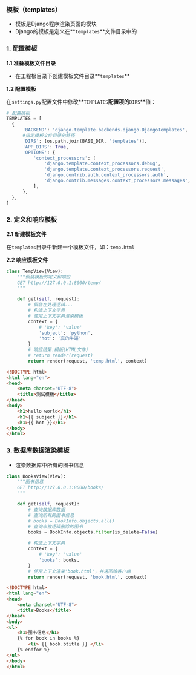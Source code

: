 ### 模板（templates）

- 模板是Django程序渲染页面的模块
- Django的模板是定义在**`templates`**文件目录中的

### 1. 配置模板

**1.1 准备模板文件目录**

- 在工程根目录下创建模板文件目录**`templates`**

**1.2 配置模板**

在`settings.py`配置文件中修改**`TEMPLATES`**配置项的**`DIRS`**值：

```python
# 配置模板
TEMPLATES = [
  {
      'BACKEND': 'django.template.backends.django.DjangoTemplates',
      #指定模板文件目录的路径
      'DIRS': [os.path.join(BASE_DIR, 'templates')],
      'APP_DIRS': True,
      'OPTIONS': {
          'context_processors': [
              'django.template.context_processors.debug',
              'django.template.context_processors.request',
              'django.contrib.auth.context_processors.auth',
              'django.contrib.messages.context_processors.messages',
          ],
      },
  },
]
```

### 2. 定义和响应模板

**2.1 新建模板文件**

在`templates`目录中新建一个模板文件，如：`temp.html`

**2.2 响应模板文件**

```python
class TempView(View):
    """假装模板的定义和响应
    GET http://127.0.0.1:8000/temp/
    """

    def get(self, request):
        # 假装在处理逻辑...
        # 构造上下文字典
        # 使用上下文字典渲染模板
        context = {
            # 'key': 'value'
            'subject': 'python',
            'hot': '真的牛逼'
        }
        # 响应结果:模板(HTML文件)
        # return render(request)
        return render(request, 'temp.html', context)
```

```html
<!DOCTYPE html>
<html lang="en">
<head>
    <meta charset="UTF-8">
    <title>测试模板</title>
</head>
<body>
    <h1>hello world</h1>
    <h1>{{ subject }}</h1>
    <h1>{{ hot }}</h1>
</body>
</html>
```

### 3. 数据库数据渲染模板

- 渲染数据库中所有的图书信息

```python
class BooksView(View):
    """图书信息
    GET http://127.0.0.1:8000/books/
    """

    def get(self, request):
        # 查询数据库数据
        # 查询所有的图书信息
        # books = BookInfo.objects.all()
        # 查询未被逻辑删除的图书
        books = BookInfo.objects.filter(is_delete=False)

        # 构造上下文字典
        context = {
            # 'key': 'value'
            'books': books,
        }
        # 使用上下文渲染'book.html'，并返回给客户端
        return render(request, 'book.html', context)
```

```html
<!DOCTYPE html>
<html lang="en">
<head>
    <meta charset="UTF-8">
    <title>Books</title>
</head>
<body>
<ul>
    <h1>图书信息</h1>
    {% for book in books %}
        <li> {{ book.btitle }} </li>
    {% endfor %}
</ul>
</body>
</html>
```

